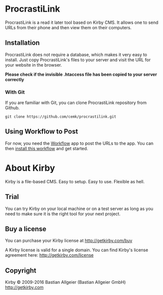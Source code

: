 # ProcrastiLink

ProcrastiLink is a read it later tool based on Kirby CMS. It allows one to send URLs from their phone and then view them on their computers. 

## Installation

ProcrastiLink does not require a database, which makes it very easy to
install. Just copy ProcrastiLink's files to your server and visit the
URL for your website in the browser.

**Please check if the invisible .htaccess file has been
copied to your server correctly**

### With Git

If you are familiar with Git, you can clone ProcrastiLink repository from Github.

    git clone https://github.com/cemk/procrastilink.git

## Using Workflow to Post
For now, you need the [Workflow](http://workflow.is) app to post the URLs to the app. You can then [install this workflow](https://workflow.is/workflows/918e6365d1d34c7abd7b4beca5951e3a) and get started.

# About Kirby

Kirby is a file-based CMS.
Easy to setup. Easy to use. Flexible as hell.

## Trial

You can try Kirby on your local machine or on a test
server as long as you need to make sure it is the right
tool for your next project.

## Buy a license

You can purchase your Kirby license at
<http://getkirby.com/buy>

A Kirby license is valid for a single domain. You can find 
Kirby's license agreement here: <http://getkirby.com/license>


## Copyright

Kirby © 2009-2016 Bastian Allgeier (Bastian Allgeier GmbH)
<http://getkirby.com>